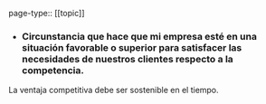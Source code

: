 page-type:: [[topic]]
- ### Circunstancia que hace que mi empresa esté en una situación favorable o superior para satisfacer las necesidades de nuestros clientes respecto a la competencia.

La ventaja competitiva debe ser sostenible en el tiempo.



